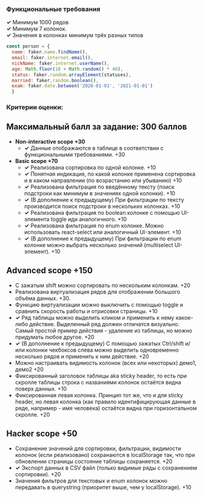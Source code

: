 ### Функциональные требования

**✓** Минимум 1000 рядов <br>
**✓** Минимум 7 колонок. <br>
**✓** Значения в колонках минимум трёх разных типов
```javascript
const person = {
  name: faker.name.findName(),
  email: faker.internet.email(),
  nickName: faker.internet.userName(),
  age: Math.floor(18 + Math.random() * 40),
  status: faker.random.arrayElement(statuses),
  married: faker.random.boolean(),
  exam: faker.date.between('2020-01-01', '2021-01-01')
  }
```

### Критерии оценки:

## Максимальный балл за задание: 300 баллов

* **Non-interactive scope +30**
  * **✓** Данные отображаются в таблице в соответствии с функциональными требованиями. +30
* **Basic scope +70**
  * **✓** Реализована сортировка по одной колонке. +10
  * **✓** Понятная индикация, по какой колонке применена сортировка и в каком направлении (по возрастанию или убыванию) +10
  * **✓** Реализована фильтрация по введённому тексту (поиск подстроки как минимум в значениях одной колонки). +10
  * **✓** (В дополнение к предыдущему) При фильтрации по тексту производится поиск подстроки в нескольких колонках. +10
  * **✓** Реализована фильтрация по boolean колонке с помощью UI-элемента toggle иди аналогичного. +10
  * **✓** Реализована фильтрация по enum колонке. Можно использовать react-select или аналогичный UI-элемент. +10
  * **✓** (В дополнение к предыдущему) При фильтрации по enum колонке можно выбрать несколько значений (multiselect UI-элемент). +10

## Advanced scope +150

  * С зажатым shift можно сортировать по нескольким колонкам. +20
  * Реализована виртуализация рядов для отображении большого объёма данных. +30.
  * Функцию виртуализации можно выключить c помощью toggle и сравнить скорость работы и отрисовки страницы. +10
  * **✓** Ряд таблицы можно выделить кликом и применить к нему какое-либо действие. Выделенный ряд должен отличатся визуально. Самый простой пример действия - удаление из таблицы, но можно придумать любое другое. +20
  * **✓** (В дополнение к предыдущему) С помощью зажатых Ctrl/shift и/или колонки чекбоксов слева можно выделить одновременно несколько рядов и применить к ним действие. +20
  * Можно настраивать видимость колонок (всех или некоторых) демо1, демо2 +20
  * Фиксированный заголовок таблицы aka sticky header, то есть при скролле таблицы строка с названиями колонок остаётся видна поверх данных. +10
  * Фиксированная левая колонка. Принцип тот же, что и для sticky header, но левая колонка (как правило идентифицирующая данные в ряде, например - имя человека) остаётся видна при горизонтальном скролле. +20

## Hacker scope +50

  * Сохранение значений для сортировки, фильтрации, видимости колонок (если реализовано) сохранаются в localStorage так, что при обновлении страницы состояние таблицы сохраняется. +20
  * **✓** Экспорт данных в CSV файл (только видимые ряды с сохранением сортировки). +20
  * Значения фильтров для текстовых и enum колонок можно передавать в querystring (приоритет выше, чем у localStorage). +10



  

